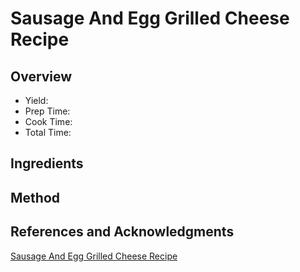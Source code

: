 # Sausage And Egg Grilled Cheese Recipe

## Overview

- Yield:
- Prep Time:
- Cook Time:
- Total Time:

## Ingredients


## Method



## References and Acknowledgments

[Sausage And Egg Grilled Cheese Recipe](http://blogchef.net/sausage-and-egg-grilled-cheese-recipe/)
